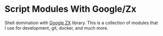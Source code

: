 # Script Modules With Google/Zx

 Shell domination with [Google ZX](https://github.com/google/zx) library. This is a collection of modules that I use for development, git, docker, and much more.

 ## 